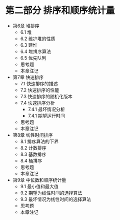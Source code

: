 # 第二部分 排序和顺序统计量

- 第6章 堆排序
  - 6.1 堆
  - 6.2 维护堆的性质
  - 6.3 建堆
  - 6.4 堆排序算法
  - 6.5 优先队列
  - 思考题
  - 本章注记
- 第7章 快速排序
  - 7.1 快速排序的描述
  - 7.2 快速排序的性能
  - 7.3 快速排序的随机化版本
  - 7.4 快速排序分析
    - 7.4.1 最坏情况分析
    - 7.4.1 期望运行时间
  - 思考题
  - 本章注记
- 第8章 线性时间排序
  - 8.1 排序算法的下界
  - 8.2 计数排序
  - 8.3 基数排序
  - 8.4 桶排序
  - 思考题
  - 本章注记
- 第9章 中位数和顺序统计量
  - 9.1 最小值和最大值
  - 9.2 期望为线性时间的选择算法
  - 9.3 最坏情况为线性时间的选择算法
  - 思考题
  - 本章注记

